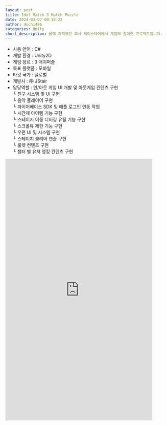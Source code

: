 ```yaml
---
layout: post
title: Idol Match 3 Match Puzzle
date: 2024-03-07 00:18:23
author: dochi486
categories: Unity
short_description: 올해 재직했던 회사 제이스테어에서 개발에 참여한 프로젝트입니다.
---
```


- 사용 언어 : C#
- 개발 환경 : Unity2D
- 게임 장르 : 3 매치퍼즐
- 목표 플랫폼 : 모바일
- 타깃 국가 : 글로벌
- 개발사 : ㈜ JStair
- 담당역할 : 인/아웃 게임 UI 개발 및 아웃게임 컨텐츠 구현
  <br>└ 친구 시스템 및 UI 구현
  <br>└ 음악 플레이어 구현
  <br>└ 파이어베이스 SDK 및 애플 로그인 연동 작업
  <br>└ 시간제 아이템 기능 구현
  <br>└ 스테이지 이동 디버깅 유틸 기능 구현
  <br>└ 스크롤뷰 제한 기능 구현
  <br>└ 우편 UI 및 시스템 구현
  <br>└ 스테이지 클리어 연출 구현
  <br>└ 룰렛 컨텐츠 구현
  <br>└ 챕터 별 유저 랭킹 컨텐츠 구현

<style>
    /* 유튜브 동영상을 감싸는 div에 대한 스타일 */
.youtube-container {
    position: relative;
    width: 100%;
    padding-bottom: 56.25%; /* 16:9 비율의 동영상을 위한 값 */
    overflow: hidden;
}

/* 실제 동영상을 포함하는 iframe에 대한 스타일 */
.youtube-video {
    position: absolute;
    top: 0;
    left: 0;
    width: 100%;
    height: 100%;
}

/* 모바일 장치에서 동영상이 확대되지 않도록 함 */
@media only screen and (max-width: 600px) {
    .youtube-container {
        padding-bottom: 30%; /* 모바일 장치에서는 조금 더 작은 비율을 사용할 수 있음 */
    }
}
</style>
<div class="youtube-container">
<iframe width="460" height="817" src="https://www.youtube.com/embed/ST7tYitkbZg" title="[idol match] Enjoy a puzzle game with KPOP!" frameborder="0" allow="accelerometer; autoplay; clipboard-write; encrypted-media; gyroscope; picture-in-picture; web-share" allowfullscreen></iframe>
</div>
